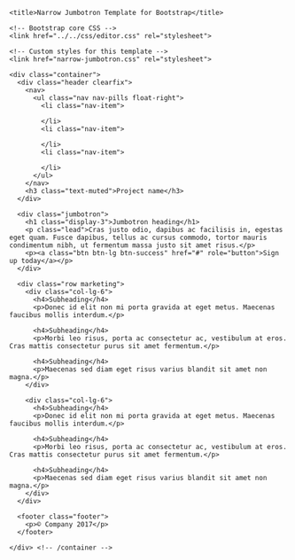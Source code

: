 <!DOCTYPE html>
<head>
    <meta charset="utf-8">
    <meta name="viewport" content="width=device-width, initial-scale=1, shrink-to-fit=no">
    <meta name="description" content="">
    <meta name="author" content="">
    <link rel="icon" href="../../../../favicon.ico">

    <title>Narrow Jumbotron Template for Bootstrap</title>

    <!-- Bootstrap core CSS -->
    <link href="../../css/editor.css" rel="stylesheet">

    <!-- Custom styles for this template -->
    <link href="narrow-jumbotron.css" rel="stylesheet">
  </head>

  <body>

    <div class="container">
      <div class="header clearfix">
        <nav>
          <ul class="nav nav-pills float-right">
            <li class="nav-item">
              
            </li>
            <li class="nav-item">
              
            </li>
            <li class="nav-item">
              
            </li>
          </ul>
        </nav>
        <h3 class="text-muted">Project name</h3>
      </div>

      <div class="jumbotron">
        <h1 class="display-3">Jumbotron heading</h1>
        <p class="lead">Cras justo odio, dapibus ac facilisis in, egestas eget quam. Fusce dapibus, tellus ac cursus commodo, tortor mauris condimentum nibh, ut fermentum massa justo sit amet risus.</p>
        <p><a class="btn btn-lg btn-success" href="#" role="button">Sign up today</a></p>
      </div>

      <div class="row marketing">
        <div class="col-lg-6">
          <h4>Subheading</h4>
          <p>Donec id elit non mi porta gravida at eget metus. Maecenas faucibus mollis interdum.</p>

          <h4>Subheading</h4>
          <p>Morbi leo risus, porta ac consectetur ac, vestibulum at eros. Cras mattis consectetur purus sit amet fermentum.</p>

          <h4>Subheading</h4>
          <p>Maecenas sed diam eget risus varius blandit sit amet non magna.</p>
        </div>

        <div class="col-lg-6">
          <h4>Subheading</h4>
          <p>Donec id elit non mi porta gravida at eget metus. Maecenas faucibus mollis interdum.</p>

          <h4>Subheading</h4>
          <p>Morbi leo risus, porta ac consectetur ac, vestibulum at eros. Cras mattis consectetur purus sit amet fermentum.</p>

          <h4>Subheading</h4>
          <p>Maecenas sed diam eget risus varius blandit sit amet non magna.</p>
        </div>
      </div>

      <footer class="footer">
        <p>© Company 2017</p>
      </footer>

    </div> <!-- /container -->
  

</body>
</html>
